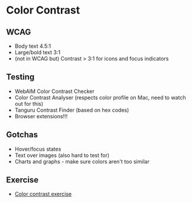 # Color Contrast

## WCAG
- Body text 4.5:1
- Large/bold text 3:1
- (not in WCAG but) Contrast > 3:1 for icons and focus indicators

## Testing
- WebAIM Color Contrast Checker
- Color Contrast Analyser (respects color profile on Mac, need to watch out for this)
- Tanguru Contrast Finder (based on hex codes)
- Browser extensions!!!

## Gotchas
- Hover/focus states
- Text over images (also hard to test for)
- Charts and graphs - make sure colors aren't too similar

## Exercise
- [Color contrast exercise](color_contrast_exercise.JPG)